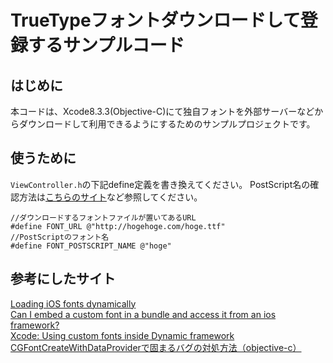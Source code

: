 # TrueTypeフォントダウンロードして登録するサンプルコード

## はじめに

本コードは、Xcode8.3.3(Objective-C)にて独自フォントを外部サーバーなどからダウンロードして利用できるようにするためのサンプルプロジェクトです。

## 使うために

`ViewController.h`の下記define定義を書き換えてください。
PostScript名の確認方法は[こちらのサイト](http://develop.calmscape.net/dev/295/)など参照してください。  

```
//ダウンロードするフォントファイルが置いてあるURL
#define FONT_URL @"http://hogehoge.com/hoge.ttf"
//PostScriptのフォント名
#define FONT_POSTSCRIPT_NAME @"hoge"
```

## 参考にしたサイト

[Loading iOS fonts dynamically](https://marco.org/2012/12/21/ios-dynamic-font-loading)  
[Can I embed a custom font in a bundle and access it from an ios framework?](http://stackoverflow.com/q/14735522)  
[Xcode: Using custom fonts inside Dynamic framework](http://stackoverflow.com/q/30507905)  
[CGFontCreateWithDataProviderで固まるバグの対処方法（objective-c）](http://appstars.jp/archive/23)